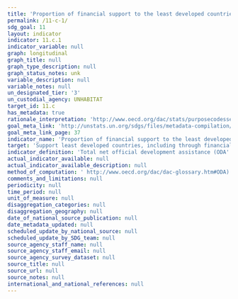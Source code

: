 ```yaml
---
title: 'Proportion of financial support to the least developed countries that is allocated to the construction and retrofitting of sustainable, resilient and resource-efficient buildings utilizing local materials'
permalink: /11-c-1/
sdg_goal: 11
layout: indicator
indicator: 11.c.1
indicator_variable: null
graph: longitudinal
graph_title: null
graph_type_description: null
graph_status_notes: unk
variable_description: null
variable_notes: null
un_designated_tier: '3'
un_custodial_agency: UNHABITAT
target_id: 11.c
has_metadata: true
rationale_interpretation: 'http://www.oecd.org/dac/stats/purposecodessectorclassification.htm) and urban development and management (code 43030) subsectors in the Least Developed Countries. Data expressed in UK dollars at the average annual exchange rate.'
goal_meta_link: 'http://unstats.un.org/sdgs/files/metadata-compilation/Metadata-Goal-11.pdf'
goal_meta_link_page: 37
indicator_name: 'Proportion of financial support to the least developed countries that is allocated to the construction and retrofitting of sustainable, resilient and resource-efficient buildings utilizing local materials'
target: 'Support least developed countries, including through financial and technical assistance, in building sustainable and resilient buildings utilizing local materials.'
indicator_definition: 'Total net official development assistance (ODA'
actual_indicator_available: null
actual_indicator_available_description: null
method_of_computation: ' http://www.oecd.org/dac/dac-glossary.htm#ODA) to the construction (purpose code 32310'
comments_and_limitations: null
periodicity: null
time_period: null
unit_of_measure: null
disaggregation_categories: null
disaggregation_geography: null
date_of_national_source_publication: null
date_metadata_updated: null
scheduled_update_by_national_source: null
scheduled_update_by_SDG_team: null
source_agency_staff_name: null
source_agency_staff_email: null
source_agency_survey_dataset: null
source_title: null
source_url: null
source_notes: null
international_and_national_references: null
---
```

